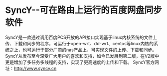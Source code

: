 SyncY--可在路由上运行的百度网盘同步软件
=====

SyncY是一款通过调用百度PCS开放的API接口实现基于linux内核系统的文件上传、下载和同步的程序，可运行于open-wrt、dd-wrt、centos等linux内核的系统之上，也可运行于部分厂商的nas产品上，可实现文件的上传、下载和同步。
SyncY从发布至今深受广大用户的喜欢和支持，如今已发展到第二版，在V2版中更是增加了多任务多线程的支持，实现了更高速度的上传和下载。
SyncY官方网址：http://www.syncy.cn

